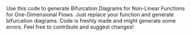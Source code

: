 Use this code to generate Bifurcation Diagrams for Non-Linear Functions for One-Dimensional Flows.
Just replace your function and generate bifurcation diagrams.
Code is freshly made and might generate some errors.
Feel free to contribute and suggest changes!

